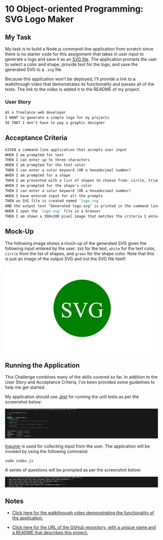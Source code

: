 # 10 Object-oriented Programming: SVG Logo Maker

## My Task

My task is to build a Node.js command-line application from scratch since there is no starter code for this assignment-that takes in user input to generate a logo and save it as an [SVG file](https://en.wikipedia.org/wiki/Scalable_Vector_Graphics). The application prompts the user to select a color and shape, provide text for the logo, and save the generated SVG to a `.svg` file.

Because this application won’t be deployed, I’ll provide a link to a walkthrough video that demonstrates its functionality and passes all of the tests. The link to the video is added it to the README of my project.

### User Story

```md
AS a freelance web developer
I WANT to generate a simple logo for my projects
SO THAT I don't have to pay a graphic designer
```

## Acceptance Criteria

```md
GIVEN a command-line application that accepts user input
WHEN I am prompted for text
THEN I can enter up to three characters
WHEN I am prompted for the text color
THEN I can enter a color keyword (OR a hexadecimal number)
WHEN I am prompted for a shape
THEN I am presented with a list of shapes to choose from: circle, triangle, and square
WHEN I am prompted for the shape's color
THEN I can enter a color keyword (OR a hexadecimal number)
WHEN I have entered input for all the prompts
THEN an SVG file is created named `logo.svg`
AND the output text "Generated logo.svg" is printed in the command line
WHEN I open the `logo.svg` file in a browser
THEN I am shown a 300x200 pixel image that matches the criteria I entered
```

## Mock-Up

The following image shows a mock-up of the generated SVG given the following input entered by the user: `SVG` for the text, `white` for the text color, `circle` from the list of shapes, and `green` for the shape color. Note that this is just an image of the output SVG and not the SVG file itself:

![Image showing a green circle with white text that reads "SVG.".](./Images/10-oop-homework-demo.png)

## Running the Application

This Challenge combines many of the skills covered so far. In addition to the User Story and Acceptance Criteria, I’ve been provided some guidelines to help me get started.

My application should use [Jest](https://www.npmjs.com/package/jest) for running the unit tests as per the screenshot below:

![Screenshot showing a test is ran.](./Images/test-screenshot.png)

[Inquirer](https://www.npmjs.com/package/inquirer/v/8.2.4) is used for collecting input from the user. The application will be invoked by using the following command:

```bash
node index.js
```

A series of questions will be prompted as per the screenshot below:

![Screenshot showing the program is ran.](./Images/run-screenshot.png)

## Notes

- [Click here for the walkthrough video demonstrating the functionality of the application.](https://drive.google.com/file/d/1Yd7NspmFQ2jmqoYyjzkP19B1Qw93sKQC/view?usp=sharing)

- [Click here for the URL of the GitHub repository, with a unique name and a README that describes this project.](https://github.com/BadrulBorhanudin/svg-logo-maker)
